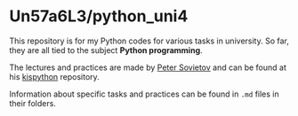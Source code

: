 # Un57a6L3/python_uni4
This repository is for my Python codes for various tasks in university.
So far, they are all tied to the subject **Python programming**.

The lectures and practices are made by
[Peter Sovietov](https://github.com/true-grue)
and can be found at his
[kispython](https://github.com/true-grue/kispython)
repository.

Information about specific tasks and practices can be found
in `.md` files in their folders.